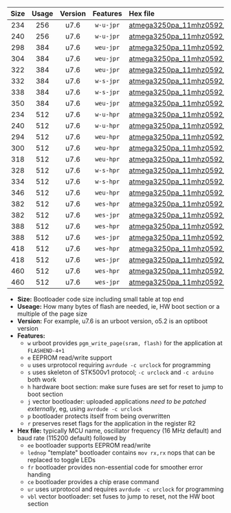 |Size|Usage|Version|Features|Hex file|
|:-:|:-:|:-:|:-:|:--|
|234|256|u7.6|`w-u-jpr`|[atmega3250pa_11mhz0592_115200bps_ur_vbl.hex](https://raw.githubusercontent.com/stefanrueger/urboot/main/atmega3250pa_11mhz0592_115200bps_ur_vbl.hex)|
|240|256|u7.6|`w-u-jpr`|[atmega3250pa_11mhz0592_115200bps_lednop_ur_vbl.hex](https://raw.githubusercontent.com/stefanrueger/urboot/main/atmega3250pa_11mhz0592_115200bps_lednop_ur_vbl.hex)|
|298|384|u7.6|`weu-jpr`|[atmega3250pa_11mhz0592_115200bps_ee_ur_vbl.hex](https://raw.githubusercontent.com/stefanrueger/urboot/main/atmega3250pa_11mhz0592_115200bps_ee_ur_vbl.hex)|
|304|384|u7.6|`weu-jpr`|[atmega3250pa_11mhz0592_115200bps_ee_lednop_ur_vbl.hex](https://raw.githubusercontent.com/stefanrueger/urboot/main/atmega3250pa_11mhz0592_115200bps_ee_lednop_ur_vbl.hex)|
|322|384|u7.6|`weu-jpr`|[atmega3250pa_11mhz0592_115200bps_ee_lednop_fr_ur_vbl.hex](https://raw.githubusercontent.com/stefanrueger/urboot/main/atmega3250pa_11mhz0592_115200bps_ee_lednop_fr_ur_vbl.hex)|
|332|384|u7.6|`w-s-jpr`|[atmega3250pa_11mhz0592_115200bps_vbl.hex](https://raw.githubusercontent.com/stefanrueger/urboot/main/atmega3250pa_11mhz0592_115200bps_vbl.hex)|
|338|384|u7.6|`w-s-jpr`|[atmega3250pa_11mhz0592_115200bps_lednop_vbl.hex](https://raw.githubusercontent.com/stefanrueger/urboot/main/atmega3250pa_11mhz0592_115200bps_lednop_vbl.hex)|
|350|384|u7.6|`weu-jpr`|[atmega3250pa_11mhz0592_115200bps_ee_lednop_fr_ce_ur_vbl.hex](https://raw.githubusercontent.com/stefanrueger/urboot/main/atmega3250pa_11mhz0592_115200bps_ee_lednop_fr_ce_ur_vbl.hex)|
|234|512|u7.6|`w-u-hpr`|[atmega3250pa_11mhz0592_115200bps_ur.hex](https://raw.githubusercontent.com/stefanrueger/urboot/main/atmega3250pa_11mhz0592_115200bps_ur.hex)|
|240|512|u7.6|`w-u-hpr`|[atmega3250pa_11mhz0592_115200bps_lednop_ur.hex](https://raw.githubusercontent.com/stefanrueger/urboot/main/atmega3250pa_11mhz0592_115200bps_lednop_ur.hex)|
|294|512|u7.6|`weu-hpr`|[atmega3250pa_11mhz0592_115200bps_ee_ur.hex](https://raw.githubusercontent.com/stefanrueger/urboot/main/atmega3250pa_11mhz0592_115200bps_ee_ur.hex)|
|300|512|u7.6|`weu-hpr`|[atmega3250pa_11mhz0592_115200bps_ee_lednop_ur.hex](https://raw.githubusercontent.com/stefanrueger/urboot/main/atmega3250pa_11mhz0592_115200bps_ee_lednop_ur.hex)|
|318|512|u7.6|`weu-hpr`|[atmega3250pa_11mhz0592_115200bps_ee_lednop_fr_ur.hex](https://raw.githubusercontent.com/stefanrueger/urboot/main/atmega3250pa_11mhz0592_115200bps_ee_lednop_fr_ur.hex)|
|328|512|u7.6|`w-s-hpr`|[atmega3250pa_11mhz0592_115200bps.hex](https://raw.githubusercontent.com/stefanrueger/urboot/main/atmega3250pa_11mhz0592_115200bps.hex)|
|334|512|u7.6|`w-s-hpr`|[atmega3250pa_11mhz0592_115200bps_lednop.hex](https://raw.githubusercontent.com/stefanrueger/urboot/main/atmega3250pa_11mhz0592_115200bps_lednop.hex)|
|346|512|u7.6|`weu-hpr`|[atmega3250pa_11mhz0592_115200bps_ee_lednop_fr_ce_ur.hex](https://raw.githubusercontent.com/stefanrueger/urboot/main/atmega3250pa_11mhz0592_115200bps_ee_lednop_fr_ce_ur.hex)|
|382|512|u7.6|`wes-hpr`|[atmega3250pa_11mhz0592_115200bps_ee.hex](https://raw.githubusercontent.com/stefanrueger/urboot/main/atmega3250pa_11mhz0592_115200bps_ee.hex)|
|382|512|u7.6|`wes-jpr`|[atmega3250pa_11mhz0592_115200bps_ee_vbl.hex](https://raw.githubusercontent.com/stefanrueger/urboot/main/atmega3250pa_11mhz0592_115200bps_ee_vbl.hex)|
|388|512|u7.6|`wes-hpr`|[atmega3250pa_11mhz0592_115200bps_ee_lednop.hex](https://raw.githubusercontent.com/stefanrueger/urboot/main/atmega3250pa_11mhz0592_115200bps_ee_lednop.hex)|
|388|512|u7.6|`wes-jpr`|[atmega3250pa_11mhz0592_115200bps_ee_lednop_vbl.hex](https://raw.githubusercontent.com/stefanrueger/urboot/main/atmega3250pa_11mhz0592_115200bps_ee_lednop_vbl.hex)|
|418|512|u7.6|`wes-hpr`|[atmega3250pa_11mhz0592_115200bps_ee_lednop_fr.hex](https://raw.githubusercontent.com/stefanrueger/urboot/main/atmega3250pa_11mhz0592_115200bps_ee_lednop_fr.hex)|
|418|512|u7.6|`wes-jpr`|[atmega3250pa_11mhz0592_115200bps_ee_lednop_fr_vbl.hex](https://raw.githubusercontent.com/stefanrueger/urboot/main/atmega3250pa_11mhz0592_115200bps_ee_lednop_fr_vbl.hex)|
|460|512|u7.6|`wes-hpr`|[atmega3250pa_11mhz0592_115200bps_ee_lednop_fr_ce.hex](https://raw.githubusercontent.com/stefanrueger/urboot/main/atmega3250pa_11mhz0592_115200bps_ee_lednop_fr_ce.hex)|
|460|512|u7.6|`wes-jpr`|[atmega3250pa_11mhz0592_115200bps_ee_lednop_fr_ce_vbl.hex](https://raw.githubusercontent.com/stefanrueger/urboot/main/atmega3250pa_11mhz0592_115200bps_ee_lednop_fr_ce_vbl.hex)|

- **Size:** Bootloader code size including small table at top end
- **Useage:** How many bytes of flash are needed, ie, HW boot section or a multiple of the page size
- **Version:** For example, u7.6 is an urboot version, o5.2 is an optiboot version
- **Features:**
  + `w` urboot provides `pgm_write_page(sram, flash)` for the application at `FLASHEND-4+1`
  + `e` EEPROM read/write support
  + `u` uses urprotocol requiring `avrdude -c urclock` for programming
  + `s` uses skeleton of STK500v1 protocol; `-c urclock` and `-c arduino` both work
  + `h` hardware boot section: make sure fuses are set for reset to jump to boot section
  + `j` vector bootloader: uploaded applications *need to be patched externally*, eg, using `avrdude -c urclock`
  + `p` bootloader protects itself from being overwritten
  + `r` preserves reset flags for the application in the register R2
- **Hex file:** typically MCU name, oscillator frequency (16 MHz default) and baud rate (115200 default) followed by
  + `ee` bootloader supports EEPROM read/write
  + `lednop` "template" bootloader contains `mov rx,rx` nops that can be replaced to toggle LEDs
  + `fr` bootloader provides non-essential code for smoother error handing
  + `ce` bootloader provides a chip erase command
  + `ur` uses urprotocol and requires `avrdude -c urclock` for programming
  + `vbl` vector bootloader: set fuses to jump to reset, not the HW boot section
